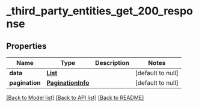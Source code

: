 # _third_party_entities_get_200_response
## Properties

| Name | Type | Description | Notes |
|------------ | ------------- | ------------- | -------------|
| **data** | [**List**](ThirdPartyEntity.md) |  | [default to null] |
| **pagination** | [**PaginationInfo**](PaginationInfo.md) |  | [default to null] |

[[Back to Model list]](../README.md#documentation-for-models) [[Back to API list]](../README.md#documentation-for-api-endpoints) [[Back to README]](../README.md)

